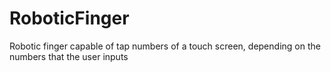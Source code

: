 # RoboticFinger
Robotic finger capable of tap numbers of a touch screen, depending on the numbers that the user inputs
